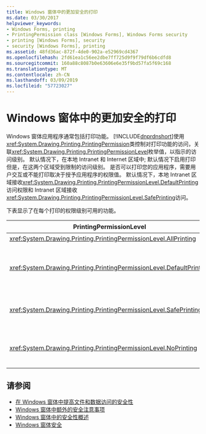 ```yaml
---
title: Windows 窗体中的更加安全的打印
ms.date: 03/30/2017
helpviewer_keywords:
- Windows Forms, printing
- PrintingPermission class [Windows Forms], Windows Forms security
- printing [Windows Forms], security
- security [Windows Forms], printing
ms.assetid: 48fd36ac-872f-4de0-902a-e52969cd4367
ms.openlocfilehash: 2fd61ea1c56ee2dbe7ff725d9f9f79df6b6cdfd8
ms.sourcegitcommit: 160a88c8087b0e63606e6e35f9bd57fa5f69c168
ms.translationtype: MT
ms.contentlocale: zh-CN
ms.lasthandoff: 03/09/2019
ms.locfileid: "57723027"
---
```

# <a name="more-secure-printing-in-windows-forms"></a>Windows 窗体中的更加安全的打印
Windows 窗体应用程序通常包括打印功能。 [!INCLUDE[dnprdnshort](../../../includes/dnprdnshort-md.md)]使用<xref:System.Drawing.Printing.PrintingPermission>类控制对打印功能的访问，关联<xref:System.Drawing.Printing.PrintingPermissionLevel>枚举值，以指示的访问级别。 默认情况下，在本地 Intranet 和 Internet 区域中; 默认情况下启用打印但是，在这两个区域受到限制的访问级别。 是否可以打印您的应用程序，需要用户交互或不能打印取决于授予应用程序的权限值。 默认情况下，本地 Intranet 区域接收<xref:System.Drawing.Printing.PrintingPermissionLevel.DefaultPrinting>访问权限和 Intranet 区域接收<xref:System.Drawing.Printing.PrintingPermissionLevel.SafePrinting>访问。  
  
 下表显示了在每个打印的权限级别可用的功能。  
  
|PrintingPermissionLevel|描述|  
|-----------------------------|-----------------|  
|<xref:System.Drawing.Printing.PrintingPermissionLevel.AllPrinting>|提供对所有已安装打印机的完全访问权限。|  
|<xref:System.Drawing.Printing.PrintingPermissionLevel.DefaultPrinting>|可以以编程方式打印到默认打印机和限制性的打印对话框通过更安全的打印。 <xref:System.Drawing.Printing.PrintingPermissionLevel.DefaultPrinting> 是 <xref:System.Drawing.Printing.PrintingPermissionLevel.AllPrinting> 的子集。|  
|<xref:System.Drawing.Printing.PrintingPermissionLevel.SafePrinting>|仅从更多限制的对话框提供打印。 <xref:System.Drawing.Printing.PrintingPermissionLevel.SafePrinting> 是 <xref:System.Drawing.Printing.PrintingPermissionLevel.DefaultPrinting> 的子集。|  
|<xref:System.Drawing.Printing.PrintingPermissionLevel.NoPrinting>|禁止对打印机的访问权限。 <xref:System.Drawing.Printing.PrintingPermissionLevel.NoPrinting> 是 <xref:System.Drawing.Printing.PrintingPermissionLevel.SafePrinting> 的子集。|  
  
## <a name="see-also"></a>请参阅
- [在 Windows 窗体中提高文件和数据访问的安全性](more-secure-file-and-data-access-in-windows-forms.md)
- [Windows 窗体中额外的安全注意事项](additional-security-considerations-in-windows-forms.md)
- [Windows 窗体中的安全性概述](security-in-windows-forms-overview.md)
- [Windows 窗体安全](windows-forms-security.md)
